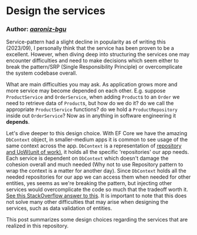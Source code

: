 # Design the services
### Author: *[aaroniz-bgu](https://github.com/aaroniz-bgu)*

Service-pattern had a slight decline in popularity as of writing this (2023/09), I personally think that the service has been proven to be a excellent. However, when diving deep into structuring the services one may encounter difficulties and need to make decisions which seem either to break the pattern/SRP (Single Responsibility Principle) or overcomplicate the system codebase overall.

What are main difficulties you may ask. As application grows more and more service may become depended on each other. E.g. suppose `ProductService` and `OrderService`, when adding `Product`s to an `Order` we need to retrieve data of `Product`s, but how do we do it? do we call the appropriate `ProductService` functions? do we hold a `ProductRepository` inside out `OrderService`? Now as in anything in software engineering it **depends**.

Let's dive deeper to this design choice. With EF Core we have the amazing `DbContext` object, in smaller-medium apps it is common to see usage of the same context across the app. `DbContext` is a representation of [repository and UoW(unit of work)](https://learn.microsoft.com/en-us/dotnet/api/system.data.entity.dbcontext?view=entity-framework-6.2.0#definition), it holds all the specific 'repositories' our app needs. Each service is dependent on `DbContext` which doesn't damage the cohesion overall and much needed (Why not to use Repository pattern to wrap the context is a matter for another day). Since `DbContext` holds all the needed repositories for our app we can access them when needed for other entities, yes seems as we're breaking the pattern, but injecting other services would overcomplicate the code so much that the tradeoff worth it. [See this StackOverflow answer to this](https://stackoverflow.com/questions/56667351/communications-between-entities-through-service-layer). It is important to note that this does not solve many other difficulties that may arise when designing the services, such as data validation of entities. 

This post summarizes some design choices regarding the services that are realized in this repository.

[comment]: <> (TODO Grammar check, word choices etc.)
[comment]: <> (TODO Talk about Gatherer)